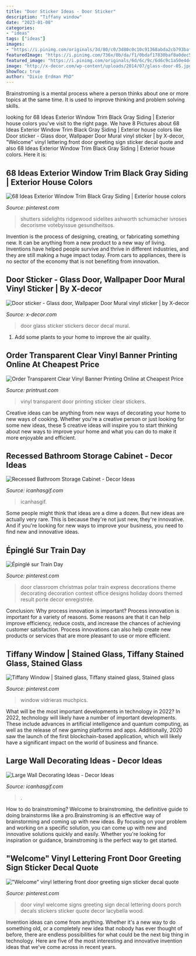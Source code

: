 ```yaml
---
title: "Door Sticker Ideas - Door Sticker"
description: "Tiffany window"
date: "2023-01-08"
categories:
- "ideas"
tags: ["ideas"]
images:
- "https://i.pinimg.com/originals/3d/80/c0/3d80c0c10c91368abda2cb793baf6b13.jpg"
featuredImage: "https://i.pinimg.com/736x/0b/da/f1/0bdaf17830baf8a0dec58d403f33dff5--front-door-vinyl-ideas-front-door-decal-vinyl-lettering.jpg"
featured_image: "https://i.pinimg.com/originals/6d/6c/9c/6d6c9c1a50e4d4aa9613c2d2e5e72df9.jpg"
image: "http://x-decor.com/wp-content/uploads/2014/07/glass-door-05.jpg"
ShowToc: true
author: "Dixie Erdman PhD"
---
```



Brainstroming is a mental process where a person thinks about one or more topics at the same time. It is used to improve thinking and problem solving skills.

	

		
looking for 68 Ideas Exterior Window Trim Black Gray Siding | Exterior house colors you've visit to the right page. We have 8 Pictures about 68 Ideas Exterior Window Trim Black Gray Siding | Exterior house colors like Door sticker - Glass door, Wallpaper Door Mural vinyl sticker | by X-decor, &quot;Welcome&quot; vinyl lettering front door greeting sign sticker decal quote and also 68 Ideas Exterior Window Trim Black Gray Siding | Exterior house colors. Here it is:
		
    
## 68 Ideas Exterior Window Trim Black Gray Siding | Exterior House Colors

<img loading=lazy src="https://i.pinimg.com/736x/9b/81/c9/9b81c92f99773779b1f6b62010169d91.jpg" onerror="this.onerror=null;this.src='https://tse2.mm.bing.net/th?id=OIP.UZKeAUgnCI4a6Kar83hTWwAAAA&amp;pid=15.1';" alt="68 Ideas Exterior Window Trim Black Gray Siding | Exterior house colors">

_Source: pinterest.com_

>shutters sidelights ridgewood sidelites ashworth schumacher ivroses decorisme votebyissue gesundheitsos. 

	

Invention is the process of designing, creating, or fabricating something new. It can be anything from a new product to a new way of living. Inventions have helped people survive and thrive in different industries, and they are still making a huge impact today. From cars to appliances, there is no sector of the economy that is not benefiting from innovation.

    
## Door Sticker - Glass Door, Wallpaper Door Mural Vinyl Sticker | By X-decor

<img loading=lazy src="http://x-decor.com/wp-content/uploads/2014/07/glass-door-05.jpg" onerror="this.onerror=null;this.src='https://tse3.mm.bing.net/th?id=OIP.ZBxCyx1vI6kapJ3UqwsOPwHaLG&amp;pid=15.1';" alt="Door sticker - Glass door, Wallpaper Door Mural vinyl sticker | by X-decor">

_Source: x-decor.com_

>door glass sticker stickers decor decal mural. 

	

1. Add some plants to your home to improve the air quality.

    
## Order Transparent Clear Vinyl Banner Printing Online At Cheapest Price

<img loading=lazy src="https://www.printrust.com/media/catalog/product/cache/1/image/650x/040ec09b1e35df139433887a97daa66f/C/l/Clear_Vinyl.jpg" onerror="this.onerror=null;this.src='https://tse3.mm.bing.net/th?id=OIP.CC2zudabPybYCJQUElIrygHaJ4&amp;pid=15.1';" alt="Order Transparent Clear Vinyl Banner Printing Online at Cheapest Price">

_Source: printrust.com_

>vinyl transparent door printing sticker clear stickers. 

	

Creative ideas can be anything from new ways of decorating your home to new ways of cooking. Whether you're a creative person or just looking for some new ideas, these 5 creative ideas will inspire you to start thinking about new ways to improve your home and what you can do to make it more enjoyable and efficient.

    
## Recessed Bathroom Storage Cabinet - Decor Ideas

<img loading=lazy src="https://www.icanhasgif.com/wp-content/uploads/2015/03/Recessed-Bathroom-Storage-Cabinet.jpg" onerror="this.onerror=null;this.src='https://tse3.mm.bing.net/th?id=OIP.fgXXA2D4KsQ5PbzNStVZ6QHaJ4&amp;pid=15.1';" alt="Recessed Bathroom Storage Cabinet - Decor Ideas">

_Source: icanhasgif.com_

>icanhasgif. 

	

Some people might think that ideas are a dime a dozen. But new ideas are actually very rare. This is because they're not just new, they're innovative. And if you're looking for new ways to improve your business, you need to find new and innovative ideas.

    
## Épinglé Sur Train Day

<img loading=lazy src="https://i.pinimg.com/originals/3d/80/c0/3d80c0c10c91368abda2cb793baf6b13.jpg" onerror="this.onerror=null;this.src='https://tse3.mm.bing.net/th?id=OIP.w6NWfn5IegkvLMHyE4-3BAHaJ3&amp;pid=15.1';" alt="Épinglé sur Train Day">

_Source: pinterest.com_

>door classroom christmas polar train express decorations theme decorating decoration contest office designs holiday doors themed result porte decor enregistrée. 

	

Conclusion: Why process innovation is important?
Process innovation is important for a variety of reasons. Some reasons are that it can help improve efficiency, reduce costs, and increase the chances of achieving customer satisfaction. Process innovations can also help create new products or services that are more pleasant to use or more efficient.

    
## Tiffany Window | Stained Glass, Tiffany Stained Glass, Stained Glass

<img loading=lazy src="https://i.pinimg.com/originals/6d/6c/9c/6d6c9c1a50e4d4aa9613c2d2e5e72df9.jpg" onerror="this.onerror=null;this.src='https://tse2.mm.bing.net/th?id=OIP.3thMKJYN75bwcAh4XzH0bwHaOC&amp;pid=15.1';" alt="Tiffany Window | Stained glass, Tiffany stained glass, Stained glass">

_Source: pinterest.com_

>window vidrieras muchpics. 

	

What will be the most important developments in technology in 2022?
In 2022, technology will likely have a number of important developments. These include advances in artificial intelligence and quantum computing, as well as the release of new gaming platforms and apps. Additionally, 2020 saw the launch of the first blockchain-based application, which will likely have a significant impact on the world of business and finance.

    
## Large Wall Decorating Ideas - Decor Ideas

<img loading=lazy src="https://www.icanhasgif.com/wp-content/uploads/2016/02/Large-Wall-Decorating-Ideas-1024x769.jpg" onerror="this.onerror=null;this.src='https://tse4.mm.bing.net/th?id=OIP._sK7-A6UyHvuLA1-GO-3UAHaFj&amp;pid=15.1';" alt="Large Wall Decorating Ideas - Decor Ideas">

_Source: icanhasgif.com_

>. 

	

How to do brainstroming?
Welcome to brainstroming, the definitive guide to doing brainstorms like a pro.Brainstroming is an effective way of brainstorming and coming up with new ideas. By focusing on your problem and working on a specific solution, you can come up with new and innovative solutions quickly and easily. Whether you're looking for inspiration or guidance, brainstroming is the perfect way to get started.

    
## &quot;Welcome&quot; Vinyl Lettering Front Door Greeting Sign Sticker Decal Quote

<img loading=lazy src="https://i.pinimg.com/736x/0b/da/f1/0bdaf17830baf8a0dec58d403f33dff5--front-door-vinyl-ideas-front-door-decal-vinyl-lettering.jpg" onerror="this.onerror=null;this.src='https://tse2.mm.bing.net/th?id=OIP.6vR1wT-bNOKtUoWERWsRDgD6D6&amp;pid=15.1';" alt="&quot;Welcome&quot; vinyl lettering front door greeting sign sticker decal quote">

_Source: pinterest.com_

>door vinyl welcome signs greeting sign decal lettering doors porch decals stickers sticker quote decor lacybella wood. 

	

Invention ideas can come from anything. Whether it's a new way to do something old, or a completely new idea that nobody has ever thought of before, there are endless possibilities for what could be the next big thing in technology. Here are five of the most interesting and innovative invention ideas that we've come across in recent years.

